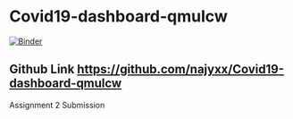 # Covid19-dashboard-qmulcw
[![Binder](https://mybinder.org/badge_logo.svg)](https://mybinder.org/v2/gh/najyxx/Covid19-dashboard-qmulcw/HEAD)


## Github Link https://github.com/najyxx/Covid19-dashboard-qmulcw


Assignment 2 Submission

